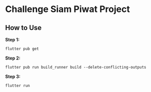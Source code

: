 # Challenge Siam Piwat Project

## How to Use

**Step 1:**

```
flutter pub get
```

**Step 2:**

```
flutter pub run build_runner build --delete-conflicting-outputs
```

**Step 3:**

```
flutter run
```
